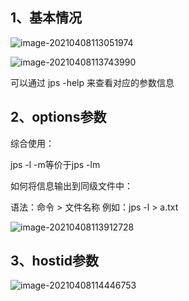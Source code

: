 ## 1、基本情况

![image-20210408113051974](https://github.com/MrL5z2k0/zkNode/tree/main/images/image-20210408113051974.png)

![image-20210408113743990](https://github.com/MrL5z2k0/zkNode/tree/main/images/image-20210408113743990.png)

可以通过 jps -help 来查看对应的参数信息

## 2、options参数

综合使用： 

jps -l -m等价于jps -lm 

如何将信息输出到同级文件中：

语法：命令 > 文件名称 例如：jps -l > a.txt

![image-20210408113912728](https://github.com/MrL5z2k0/zkNode/tree/main/images/image-20210408113912728.png)

## 3、hostid参数

![image-20210408114446753](https://github.com/MrL5z2k0/zkNode/tree/main/images/image-20210408114446753.png)